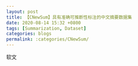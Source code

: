 ```yaml
---
layout: post
title: 【CNewSum】具有准确可推断性标注的中文摘要数据集
date: 2020-08-14 15:32 +0800
tags: [Summarization, Dataset]
categories: blogs
permalink: :categories/CNewSum/
---
```


软文
